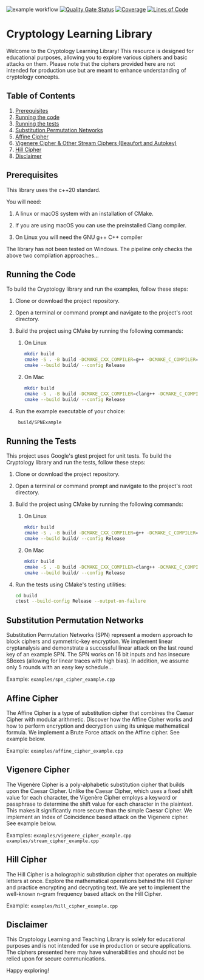 ![example workflow](https://github.com/GMahlerTheTragic/cryptology/actions/workflows/cmake-multi-platform.yml/badge.svg)
[![Quality Gate Status](https://sonarcloud.io/api/project_badges/measure?project=GMahlerTheTragic_cryptology&metric=alert_status)](https://sonarcloud.io/summary/new_code?id=GMahlerTheTragic_cryptology)
[![Coverage](https://sonarcloud.io/api/project_badges/measure?project=GMahlerTheTragic_cryptology&metric=coverage)](https://sonarcloud.io/summary/new_code?id=GMahlerTheTragic_cryptology)
[![Lines of Code](https://sonarcloud.io/api/project_badges/measure?project=GMahlerTheTragic_cryptology&metric=ncloc)](https://sonarcloud.io/summary/new_code?id=GMahlerTheTragic_cryptology)
# Cryptology Learning Library
Welcome to the Cryptology Learning Library! This resource is designed for educational purposes, allowing
you to explore various ciphers and basic attacks on them. Please note that the ciphers provided here are not
intended for production use but are meant to enhance understanding of cryptology concepts.

## Table of Contents
1. [Prerequisites](#prerequisites)
2. [Running the code](#running-the-code)
3. [Running the tests](#running-the-tests)
4. [Substitution Permutation Networks](#substitution-permutation-networks)
5. [Affine Cipher](#affine-cipher)
6. [Vigenere Cipher & Other Stream Ciphers (Beaufort and Autokey)](#vigenere-cipher)
7. [Hill Cipher](#hill-cipher)
8. [Disclaimer](#disclaimer)


## Prerequisites
This library uses the c++20 standard.

You will need:

1. A linux or macOS system with an installation of CMake.

2. If you are using macOS you can use the preinstalled Clang compiler.

3. On Linux you will need the GNU g++ C++ compiler

The library has not been tested on Windows.
The pipeline only checks the above two compilation approaches...

## Running the Code
To build the Cryptology library and run the examples, follow these steps:

1. Clone or download the project repository.

2. Open a terminal or command prompt and navigate to the project's root directory.

3. Build the project using CMake by running the following commands:
   1. On Linux
       ```bash
       mkdir build
       cmake -S . -B build -DCMAKE_CXX_COMPILER=g++ -DCMAKE_C_COMPILER=gcc -DCMAKE_BUILD_TYPE=Release
       cmake --build build/ --config Release
       ```
   2. On Mac
       ```bash
       mkdir build
       cmake -S . -B build -DCMAKE_CXX_COMPILER=clang++ -DCMAKE_C_COMPILER=clang -DCMAKE_BUILD_TYPE=Release
       cmake --build build/ --config Release
       ```

4. Run the example executable of your choice:
   ```bash
    build/SPNExample
    ```

## Running the Tests
This project uses Google's gtest project for unit tests.
To build the Cryptology library and run the tests, follow these steps:

1. Clone or download the project repository.

2. Open a terminal or command prompt and navigate to the project's root directory.

3. Build the project using CMake by running the following commands:
   1. On Linux
       ```bash
       mkdir build
       cmake -S . -B build -DCMAKE_CXX_COMPILER=g++ -DCMAKE_C_COMPILER=gcc -DCMAKE_BUILD_TYPE=Release
       cmake --build build/ --config Release
       ```
   2. On Mac
       ```bash
       mkdir build
       cmake -S . -B build -DCMAKE_CXX_COMPILER=clang++ -DCMAKE_C_COMPILER=clang -DCMAKE_BUILD_TYPE=Release
       cmake --build build/ --config Release
       ```

4. Run the tests using CMake's testing utilities:
   ```bash
   cd build
   ctest --build-config Release --output-on-failure
   ```
## Substitution Permutation Networks
Substitution Permutation Networks (SPN) represent a modern approach to block ciphers and symmetric-key encryption.
We implement linear cryptanalysis and demonstrate a successful linear attack on the last round key of an example SPN.
The SPN works on 16 bit inputs and has insecure SBoxes (allowing for linear traces with high bias).
In addition, we assume only 5 rounds with an easy key schedule...

Example: `examples/spn_cipher_example.cpp`

## Affine Cipher
The Affine Cipher is a type of substitution cipher that combines the Caesar Cipher with modular arithmetic. Discover how
the Affine Cipher works and how to perform encryption and decryption using its unique mathematical formula.
We implement a Brute Force attack on the Affine cipher. See example below.

Example: `examples/affine_cipher_example.cpp`

## Vigenere Cipher
The Vigenère Cipher is a poly-alphabetic substitution cipher that builds upon the Caesar Cipher. Unlike the Caesar
Cipher, which uses a fixed shift value for each character, the Vigenère Cipher employs a keyword or passphrase to
determine the shift value for each character in the plaintext. This makes it significantly more secure than the simple
Caesar Cipher. We implement an Index of Coincidence based attack on the Vigenere cipher. See example below.

Examples:
`examples/vigenere_cipher_example.cpp`
`examples/stream_cipher_example.cpp`

## Hill Cipher
The Hill Cipher is a holographic substitution cipher that operates on multiple letters at once. Explore the mathematical
operations behind the Hill Cipher and practice encrypting and decrypting text.
We are yet to implement the well-known n-gram frequency based attack on the Hill Cipher.

Example: `examples/hill_cipher_example.cpp`

## Disclaimer
This Cryptology Learning and Teaching Library is solely for educational purposes and is not intended for use in
production or secure applications. The ciphers presented here may have vulnerabilities and should not be relied upon for
secure communications.

Happy exploring!

